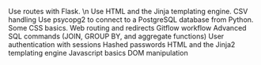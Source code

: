Use routes with Flask. \n
Use HTML and the Jinja templating engine.
CSV handling
Use psycopg2 to connect to a PostgreSQL database from Python.
Some CSS basics.
Web routing and redirects
Gitflow workflow
Advanced SQL commands (JOIN, GROUP BY, and aggregate functions)
User authentication with sessions
Hashed passwords
HTML and the Jinja2 templating engine
Javascript basics DOM manipulation
